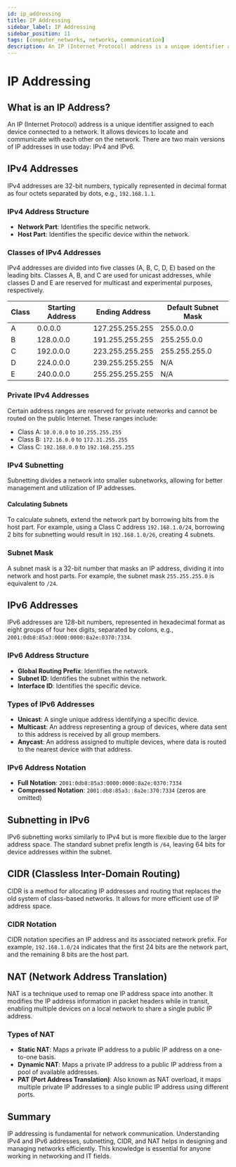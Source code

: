 ```yaml
---
id: ip_addressing
title: IP Addressing
sidebar_label: IP Addressing
sidebar_position: 11
tags: [computer_networks, networks, communication]
description: An IP (Internet Protocol) address is a unique identifier assigned to each device connected to a network. It allows devices to locate and communicate with each other on the network.
---
```

# IP Addressing

## What is an IP Address?
An IP (Internet Protocol) address is a unique identifier assigned to each device connected to a network. It allows devices to locate and communicate with each other on the network. There are two main versions of IP addresses in use today: IPv4 and IPv6.

## IPv4 Addresses
IPv4 addresses are 32-bit numbers, typically represented in decimal format as four octets separated by dots, e.g., `192.168.1.1`.

### IPv4 Address Structure
- **Network Part**: Identifies the specific network.
- **Host Part**: Identifies the specific device within the network.

### Classes of IPv4 Addresses
IPv4 addresses are divided into five classes (A, B, C, D, E) based on the leading bits. Classes A, B, and C are used for unicast addresses, while classes D and E are reserved for multicast and experimental purposes, respectively.

| Class | Starting Address | Ending Address | Default Subnet Mask  |
|-------|-------------------|----------------|----------------------|
| A     | 0.0.0.0           | 127.255.255.255| 255.0.0.0            |
| B     | 128.0.0.0         | 191.255.255.255| 255.255.0.0          |
| C     | 192.0.0.0         | 223.255.255.255| 255.255.255.0        |
| D     | 224.0.0.0         | 239.255.255.255| N/A                  |
| E     | 240.0.0.0         | 255.255.255.255| N/A                  |

### Private IPv4 Addresses
Certain address ranges are reserved for private networks and cannot be routed on the public Internet. These ranges include:
- Class A: `10.0.0.0` to `10.255.255.255`
- Class B: `172.16.0.0` to `172.31.255.255`
- Class C: `192.168.0.0` to `192.168.255.255`

### IPv4 Subnetting
Subnetting divides a network into smaller subnetworks, allowing for better management and utilization of IP addresses.

#### Calculating Subnets
To calculate subnets, extend the network part by borrowing bits from the host part. For example, using a Class C address `192.168.1.0/24`, borrowing 2 bits for subnetting would result in `192.168.1.0/26`, creating 4 subnets.

### Subnet Mask
A subnet mask is a 32-bit number that masks an IP address, dividing it into network and host parts. For example, the subnet mask `255.255.255.0` is equivalent to `/24`.

## IPv6 Addresses
IPv6 addresses are 128-bit numbers, represented in hexadecimal format as eight groups of four hex digits, separated by colons, e.g., `2001:0db8:85a3:0000:0000:8a2e:0370:7334`.

### IPv6 Address Structure
- **Global Routing Prefix**: Identifies the network.
- **Subnet ID**: Identifies the subnet within the network.
- **Interface ID**: Identifies the specific device.

### Types of IPv6 Addresses
- **Unicast**: A single unique address identifying a specific device.
- **Multicast**: An address representing a group of devices, where data sent to this address is received by all group members.
- **Anycast**: An address assigned to multiple devices, where data is routed to the nearest device with that address.

### IPv6 Address Notation
- **Full Notation**: `2001:0db8:85a3:0000:0000:8a2e:0370:7334`
- **Compressed Notation**: `2001:db8:85a3::8a2e:370:7334` (zeros are omitted)

## Subnetting in IPv6
IPv6 subnetting works similarly to IPv4 but is more flexible due to the larger address space. The standard subnet prefix length is `/64`, leaving 64 bits for device addresses within the subnet.

## CIDR (Classless Inter-Domain Routing)
CIDR is a method for allocating IP addresses and routing that replaces the old system of class-based networks. It allows for more efficient use of IP address space.

### CIDR Notation
CIDR notation specifies an IP address and its associated network prefix. For example, `192.168.1.0/24` indicates that the first 24 bits are the network part, and the remaining 8 bits are the host part.

## NAT (Network Address Translation)
NAT is a technique used to remap one IP address space into another. It modifies the IP address information in packet headers while in transit, enabling multiple devices on a local network to share a single public IP address.

### Types of NAT
- **Static NAT**: Maps a private IP address to a public IP address on a one-to-one basis.
- **Dynamic NAT**: Maps a private IP address to a public IP address from a pool of available addresses.
- **PAT (Port Address Translation)**: Also known as NAT overload, it maps multiple private IP addresses to a single public IP address using different ports.

## Summary
IP addressing is fundamental for network communication. Understanding IPv4 and IPv6 addresses, subnetting, CIDR, and NAT helps in designing and managing networks efficiently. This knowledge is essential for anyone working in networking and IT fields.